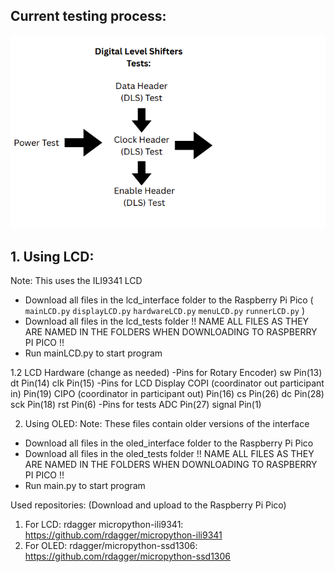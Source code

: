 ## Current testing process: 
![testFlow](images/testingFlow.png)

## 1. Using LCD:
Note: This uses the ILI9341 LCD
  - Download all files in the lcd_interface folder to the Raspberry Pi Pico ( `mainLCD.py` `displayLCD.py` `hardwareLCD.py` `menuLCD.py` `runnerLCD.py` )
  - Download all files in the lcd_tests folder
  !! NAME ALL FILES AS THEY ARE NAMED IN THE FOLDERS WHEN DOWNLOADING TO RASPBERRY PI PICO !!
  - Run mainLCD.py to start program

1.2 LCD Hardware (change as needed)
-Pins for Rotary Encoder)
  sw Pin(13) 
  dt Pin(14)
  clk Pin(15)
-Pins for LCD Display
  COPI (coordinator out participant in) Pin(19)
  CIPO (coordinator in participant out) Pin(16)
  cs Pin(26)
  dc Pin(28)
  sck Pin(18)
  rst Pin(6)
-Pins for tests
  ADC Pin(27)
  signal Pin(1)

2. Using OLED: 
Note: These files contain older versions of the interface 
  - Download all files in the oled_interface folder to the Raspberry Pi Pico
  - Download all files in the oled_tests folder
  !! NAME ALL FILES AS THEY ARE NAMED IN THE FOLDERS WHEN DOWNLOADING TO RASPBERRY PI PICO !!
  - Run main.py to start program

   
Used repositories: (Download and upload to the Raspberry Pi Pico) 
1. For LCD: rdagger micropython-ili9341: https://github.com/rdagger/micropython-ili9341
2. For OLED: rdagger/micropython-ssd1306: https://github.com/rdagger/micropython-ssd1306
